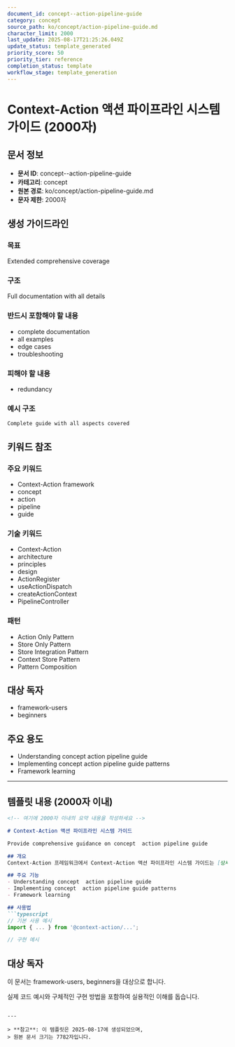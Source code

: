 ```yaml
---
document_id: concept--action-pipeline-guide
category: concept
source_path: ko/concept/action-pipeline-guide.md
character_limit: 2000
last_update: 2025-08-17T21:25:26.049Z
update_status: template_generated
priority_score: 50
priority_tier: reference
completion_status: template
workflow_stage: template_generation
---
```


# Context-Action 액션 파이프라인 시스템 가이드 (2000자)

## 문서 정보
- **문서 ID**: concept--action-pipeline-guide
- **카테고리**: concept
- **원본 경로**: ko/concept/action-pipeline-guide.md
- **문자 제한**: 2000자

## 생성 가이드라인

### 목표
Extended comprehensive coverage

### 구조
Full documentation with all details

### 반드시 포함해야 할 내용
- complete documentation
- all examples
- edge cases
- troubleshooting

### 피해야 할 내용  
- redundancy

### 예시 구조
```
Complete guide with all aspects covered
```

## 키워드 참조

### 주요 키워드
- Context-Action framework
- concept
- action
- pipeline
- guide

### 기술 키워드
- Context-Action
- architecture
- principles
- design
- ActionRegister
- useActionDispatch
- createActionContext
- PipelineController

### 패턴
- Action Only Pattern
- Store Only Pattern
- Store Integration Pattern
- Context Store Pattern
- Pattern Composition

## 대상 독자
- framework-users
- beginners

## 주요 용도
- Understanding concept  action pipeline guide
- Implementing concept  action pipeline guide patterns
- Framework learning

---

## 템플릿 내용 (2000자 이내)

```markdown
<!-- 여기에 2000자 이내의 요약 내용을 작성하세요 -->

# Context-Action 액션 파이프라인 시스템 가이드

Provide comprehensive guidance on concept  action pipeline guide

## 개요
Context-Action 프레임워크에서 Context-Action 액션 파이프라인 시스템 가이드는 [상세 설명]의 역할을 담당합니다.

## 주요 기능
- Understanding concept  action pipeline guide
- Implementing concept  action pipeline guide patterns
- Framework learning

## 사용법
```typescript
// 기본 사용 예시
import { ... } from '@context-action/...';

// 구현 예시
```

## 대상 독자
이 문서는 framework-users, beginners을 대상으로 합니다.

실제 코드 예시와 구체적인 구현 방법을 포함하여 실용적인 이해를 돕습니다.
```

---

> **참고**: 이 템플릿은 2025-08-17에 생성되었으며, 
> 원본 문서 크기는 7782자입니다.
